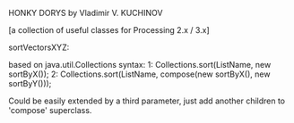 HONKY DORYS
by Vladimir V. KUCHINOV

[a collection of useful classes for Processing 2.x / 3.x]

sortVectorsXYZ:

based on java.util.Collections
syntax:  1: Collections.sort(ListName, new sortByX()); 
	     2: Collections.sort(ListName, compose(new sortByX(), new sortByY())); 
	     
Could be easily extended by a third parameter, just add another children to
'compose' superclass.
